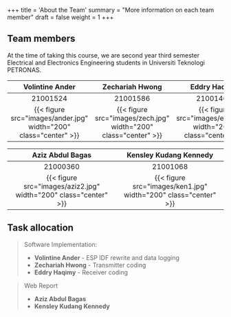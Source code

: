 +++
title = 'About the Team'
summary = "More information on each team member"
draft = false
weight = 1
+++

## Team members

At the time of taking this course, we are second year third semester Electrical and Electronics Engineering students in Universiti Teknologi PETRONAS.

| Volintine Ander  | Zechariah Hwong | Eddry Haqimy |
|:-:|:-:|:-:|
| 21001524 | 21001586 | 21001460 |
| {{< figure src="images/ander.jpg" width="200" class="center" >}} | {{< figure src="images/zech.jpg" width="200" class="center" >}} | {{< figure src="images/edd1.jpg" width="200" class="center" >}} |

| Aziz Abdul Bagas | Kensley Kudang Kennedy |
|:-:|:-:|
| 21000360 | 21001068 |
| {{< figure src="images/aziz2.jpg" width="200" class="center" >}} | {{< figure src="images/ken1.jpg" width="200" class="center" >}} |

## Task allocation
>Software Implementation:
> - **Volintine Ander** - ESP IDF rewrite and data logging
> - **Zechariah Hwong** - Transmitter coding
> - **Eddry Haqimy** - Receiver coding

>Web Report
> - **Aziz Abdul Bagas**
> - **Kensley Kudang Kennedy**

